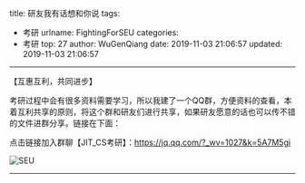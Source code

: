title: 研友我有话想和你说
tags:
  - 考研
urlname: FightingForSEU
categories:
  - 考研
top: 27
author: WuGenQiang
date: 2019-11-03 21:06:57
updated: 2019-11-03 21:06:57
---

【互惠互利，共同进步】

考研过程中会有很多资料需要学习，所以我建了一个QQ群，方便资料的查看，本着互利共享的原则，将这个群和研友们进行共享，如果研友愿意的话也可以传不错的文件进群分享。链接在下面：

点击链接加入群聊【JIT_CS考研】：https://jq.qq.com/?_wv=1027&k=5A7M5gi

![SEU](https://img-blog.csdnimg.cn/20191104230546544.png)

<!--more-->

-----


